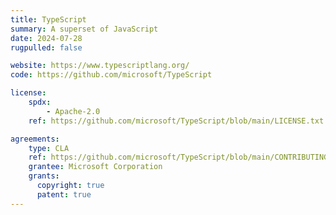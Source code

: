 ```yaml
---
title: TypeScript
summary: A superset of JavaScript
date: 2024-07-28
rugpulled: false

website: https://www.typescriptlang.org/
code: https://github.com/microsoft/TypeScript

license:
    spdx:
        - Apache-2.0
    ref: https://github.com/microsoft/TypeScript/blob/main/LICENSE.txt

agreements:
    type: CLA
    ref: https://github.com/microsoft/TypeScript/blob/main/CONTRIBUTING.md#legal
    grantee: Microsoft Corporation
    grants:
      copyright: true
      patent: true
---
```

